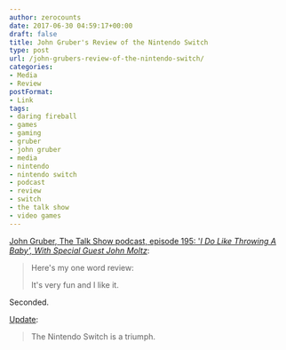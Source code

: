 ```yaml
---
author: zerocounts
date: 2017-06-30 04:59:17+00:00
draft: false
title: John Gruber's Review of the Nintendo Switch
type: post
url: /john-grubers-review-of-the-nintendo-switch/
categories:
- Media
- Review
postFormat:
- Link
tags:
- daring fireball
- games
- gaming
- gruber
- john gruber
- media
- nintendo
- nintendo switch
- podcast
- review
- switch
- the talk show
- video games
---
```


[John Gruber, The Talk Show podcast, episode 195: '_I Do Like Throwing A Baby', With Special Guest John Moltz_](https://daringfireball.net/thetalkshow/2017/06/26/ep-195):


<blockquote>Here's my one word review:

It's very fun and I like it.</blockquote>


Seconded.

[Update](https://daringfireball.net/linked/2017/08/04/deets-switch):


<blockquote>The Nintendo Switch is a triumph.</blockquote>
